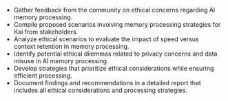 - Gather feedback from the community on ethical concerns regarding AI memory processing.
- Compile proposed scenarios involving memory processing strategies for Kai from stakeholders.
- Analyze ethical scenarios to evaluate the impact of speed versus context retention in memory processing.
- Identify potential ethical dilemmas related to privacy concerns and data misuse in AI memory processing.
- Develop strategies that prioritize ethical considerations while ensuring efficient processing.
- Document findings and recommendations in a detailed report that includes all ethical considerations and processing strategies.